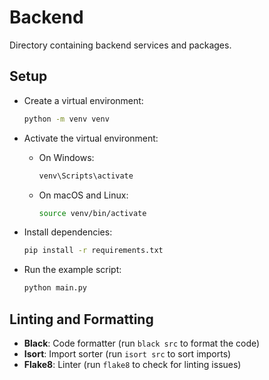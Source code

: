 # Backend

Directory containing backend services and packages.

## Setup

- Create a virtual environment:

  ```bash
  python -m venv venv
  ```

- Activate the virtual environment:

  - On Windows:

    ```bash
    venv\Scripts\activate
    ```

  - On macOS and Linux:

    ```bash
    source venv/bin/activate
    ```

- Install dependencies:

  ```bash
  pip install -r requirements.txt
  ```

- Run the example script:

  ```bash
  python main.py
  ```

## Linting and Formatting

- **Black**: Code formatter (run `black src` to format the code)
- **Isort**: Import sorter (run `isort src` to sort imports)
- **Flake8**: Linter (run `flake8` to check for linting issues)
